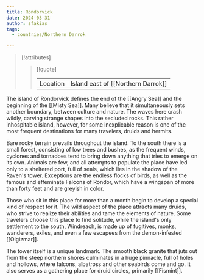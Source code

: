 ```yaml
---
title: Rondorvick
date: 2024-03-31
author: sfakias
tags:
  - countries/Northern Darrok

---
```

> [!attributes]
> 
> > [!quote]
> >
> > | | |
> > | --- | --- |
> > | Location | Island east of [[Northern Darrok]] |

The island of Rondorvick defines the end of the [[Angry Sea]] and the beginning of the [[Misty Sea]]. Many believe that it simultaneously sets another boundary, between culture and nature. The waves here crash wildly, carving strange shapes into the secluded rocks. This rather inhospitable island, however, for some inexplicable reason is one of the most frequent destinations for many travelers, druids and hermits.

Bare rocky terrain prevails throughout the island. To the south there is a small forest, consisting of low trees and bushes, as the frequent winds, cyclones and tornadoes tend to bring down anything that tries to emerge on its own. Animals are few, and all attempts to populate the place have led only to a sheltered port, full of seals, which lies in the shadow of the Raven's tower. Exceptions are the endless flocks of birds, as well as the famous and effeminate Falcons of Rondor, which have a wingspan of more than forty feet and are greyish in color.

Those who sit in this place for more than a month begin to develop a special kind of respect for it. The wild aspect of the place attracts many druids, who strive to realize their abilities and tame the elements of nature. Some travelers choose this place to find solitude, while the island's only settlement to the south, Windreach, is made up of fugitives, monks, wanderers, exiles, and even a few escapees from the demon-infested [[Olgizmar]].

The tower itself is a unique landmark. The smooth black granite that juts out from the steep northern shores culminates in a huge pinnacle, full of holes and hollows, where falcons, albatross and other seabirds come and go. It also serves as a gathering place for druid circles, primarily [[Fismint]].

